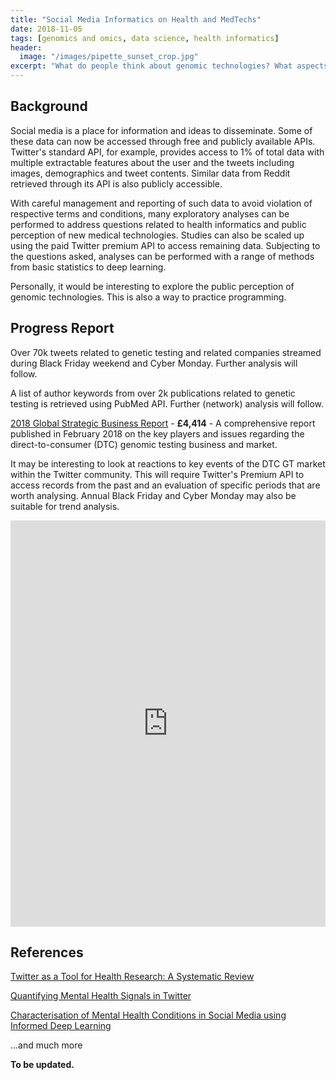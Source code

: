 ```yaml
---
title: "Social Media Informatics on Health and MedTechs"
date: 2018-11-05
tags: [genomics and omics, data science, health informatics]
header:
  image: "/images/pipette_sunset_crop.jpg"
excerpt: "What do people think about genomic technologies? What aspects of diabetes do people talk about?"
---
```

## Background
Social media is a place for information and ideas to disseminate. Some of these data can now be accessed through free and publicly available APIs. Twitter's standard API, for example, provides access to 1% of total data with multiple extractable features about the user and the tweets including images, demographics and tweet contents. Similar data from Reddit retrieved through its API is also publicly accessible.

With careful management and reporting of such data to avoid violation of respective terms and conditions, many exploratory analyses can be performed to address questions related to health informatics and public perception of new medical technologies. Studies can also be scaled up using the paid Twitter premium API to access remaining data. Subjecting to the questions asked, analyses can be performed with a range of methods from basic statistics to deep learning.

Personally, it would be interesting to explore the public perception of genomic technologies. This is also a way to practice programming.

## Progress Report
Over 70k tweets related to genetic testing and related companies streamed during Black Friday weekend and Cyber Monday. Further analysis will follow.

A list of author keywords from over 2k publications related to genetic testing is retrieved using PubMed API. Further (network) analysis will follow.

[2018 Global Strategic Business Report](https://www.researchandmarkets.com/research/f6nn4d/directtoconsumer?w=5) - **£4,414** - A comprehensive report published in February 2018 on the key players and issues regarding the direct-to-consumer (DTC) genomic testing business and market.

It may be interesting to look at reactions to key events of the DTC GT market within the Twitter community. This will require Twitter's Premium API to access records from the past and an evaluation of specific periods that are worth analysing. Annual Black Friday and Cyber Monday may also be suitable for trend analysis.

<iframe src='https://cdn.knightlab.com/libs/timeline3/latest/embed/index.html?source=1C-HDtmA4DP-NZ0tKs0guEUT6CbnG6m-NSwk7fOWci-I&font=Default&lang=en&initial_zoom=1&height=650' width='100%' height='650' webkitallowfullscreen mozallowfullscreen allowfullscreen frameborder='0'></iframe>

## References
[Twitter as a Tool for Health Research: A Systematic Review](https://www.ncbi.nlm.nih.gov/pmc/articles/PMC5308155/)

[Quantifying Mental Health Signals in Twitter](https://www.cs.jhu.edu/~mdredze/publications/2014_acl_mental_health.pdf)

[Characterisation of Mental Health Conditions in Social Media using Informed Deep Learning](https://www.nature.com/articles/srep45141)

...and much more

**To be updated.**
